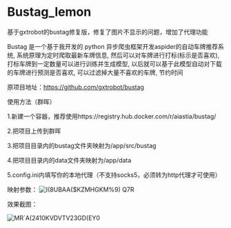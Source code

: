 # Bustag_lemon
基于gxtrobot的bustag修复版，修复了图片不显示的问题，增加了代理功能

Bustag 是一个基于我开发的 python 异步爬虫框架开发aspider的自动车牌推荐系统, 系统原理为定时爬取最新车牌信息, 然后可以对车牌进行打标(标示是否喜欢), 打标车牌到一定数量可以进行训练并生成模型, 以后就可以基于此模型自动对下载的车牌进行预测是否喜欢, 可以过滤掉大量不喜欢的车牌, 节约时间

原项目地址：https://github.com/gxtrobot/bustag

使用方法（群晖）

1.新建一个容器，推荐使用https://registry.hub.docker.com/r/aiastia/bustag/

2.把项目上传到群晖

3.把项目目录内的bustag文件夹映射为/app/src/bustag

4.把项目目录内的data文件夹映射为/app/data

5.config.ini内填写你的本地代理（不支持socks5，必须转为http代理才可使用）

映射参数：
![I(8UBAA{$KZMHGKM%9) Q7R](https://user-images.githubusercontent.com/63597032/186806313-183e7b9c-3d6d-472c-9af2-e9b3de94005c.png)

效果截图：

![MR`A(2410KVDVTV23GD(EY0](https://user-images.githubusercontent.com/63597032/186806355-ff3bb774-3fd3-4266-b1bd-38e156ebd63c.png)
